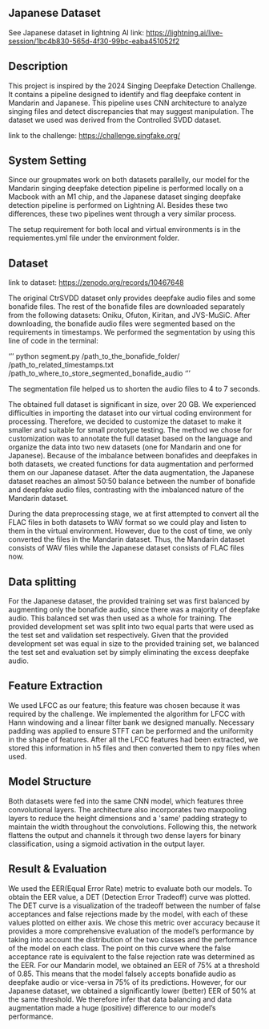 ## Japanese Dataset
See Japanese dataset in lightning AI link:
    https://lightning.ai/live-session/1bc4b830-565d-4f30-99bc-eaba451052f2

## Description
This project is inspired by the 2024 Singing Deepfake Detection Challenge. It contains a pipeline designed to identify and flag deepfake content in Mandarin and Japanese. This pipeline uses CNN architecture to analyze singing files and detect discrepancies that may suggest manipulation. The dataset we used was derived from the Controlled SVDD dataset. 

 link to the challenge: 
    https://challenge.singfake.org/ 


## System Setting
Since our groupmates work on both datasets parallelly, our model for the Mandarin singing deepfake detection pipeline is performed locally on a Macbook with an M1 chip, and the Japanese dataset singing deepfake detection pipeline is performed on Lightning AI. Besides these two differences, these two pipelines went through a very similar process. 

The setup requirement for both local and virtual environments is in the requiementes.yml file under the environment folder. 

## Dataset
link to dataset:
    https://zenodo.org/records/10467648 
    
The original CtrSVDD dataset only provides deepfake audio files and some bonafide files. The rest of the bonafide files are downloaded separately from the following datasets: Oniku, Ofuton, Kiritan, and JVS-MuSiC. After downloading, the bonafide audio files were segmented based on the requirements in timestamps. We performed the segmentation by using this line of code in the terminal:

‘’’
python segment.py /path_to_the_bonafide_folder/ /path_to_related_timestamps.txt /path_to_where_to_store_segmented_bonafide_audio
‘’’

The segmentation file helped us to shorten the audio files to 4 to 7 seconds. 

The obtained full dataset is significant in size, over 20 GB. We experienced difficulties in importing the dataset into our virtual coding environment for processing. Therefore, we decided to customize the dataset to make it smaller and suitable for small prototype testing.  The method we chose for customization was to annotate the full dataset based on the language and organize the data into two new datasets (one for Mandarin and one for Japanese). Because of the imbalance between bonafides and deepfakes in both datasets, we created functions for data augmentation and performed them on our Japanese dataset. After the data augmentation, the Japanese dataset reaches an almost 50:50 balance between the number of bonafide and deepfake audio files, contrasting with the imbalanced nature of the Mandarin dataset. 

During the data preprocessing stage, we at first attempted to convert all the FLAC files in both datasets to WAV format so we could play and listen to them in the virtual environment. However, due to the cost of time, we only converted the files in the Mandarin dataset. Thus, the Mandarin dataset consists of WAV files while the Japanese dataset consists of FLAC files now. 


## Data splitting
For the Japanese dataset, the provided training set was first balanced by augmenting only the bonafide audio, since there was a majority of deepfake audio. This balanced set was then used as a whole for training. The provided development set was split into two equal parts that were used as the test set and validation set respectively. Given that the provided development set was equal in size to the provided training set, we balanced the test set and evaluation set by simply eliminating the excess deepfake audio. 

## Feature Extraction
We used LFCC as our feature; this feature was chosen because it was required by the challenge. We implemented the algorithm for LFCC with Hann windowing and a linear filter bank we designed manually. Necessary padding was applied to ensure STFT can be performed and the uniformity in the shape of features. After all the LFCC features had been extracted, we stored this information in h5 files and then converted them to npy files when used. 

## Model Structure
Both datasets were fed into the same CNN model, which features three convolutional layers. The architecture also incorporates two maxpooling layers to reduce the height dimensions and a 'same' padding strategy to maintain the width throughout the convolutions. Following this, the network flattens the output and channels it through two dense layers for binary classification, using a sigmoid activation in the output layer. 

## Result & Evaluation
We used the EER(Equal Error Rate) metric to evaluate both our models. To obtain the EER value, a DET (Detection Error Tradeoff) curve was plotted. The DET curve is a visualization of the tradeoff between the number of false acceptances and false rejections made by the model, with each of these values plotted on either axis. We chose this metric over accuracy because it provides a more comprehensive evaluation of the model’s performance by taking into account the distribution of the two classes and the performance of the model on each class. The point on this curve where the false acceptance rate is equivalent to the false rejection rate was determined as the EER. For our Mandarin model, we obtained an EER of 75% at a threshold of 0.85. This means that the model falsely accepts bonafide audio as deepfake audio or vice-versa in 75% of its predictions. However, for our Japanese dataset, we obtained a significantly lower (better) EER of 50% at the same threshold. We therefore infer that data balancing and data augmentation made a huge (positive) difference to our model’s performance. 
